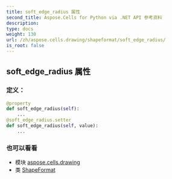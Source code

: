 ```yaml
---
title: soft_edge_radius 属性
second_title: Aspose.Cells for Python via .NET API 参考资料
description:
type: docs
weight: 130
url: /zh/aspose.cells.drawing/shapeformat/soft_edge_radius/
is_root: false
---
```

## soft_edge_radius 属性
### 定义：
```python
@property
def soft_edge_radius(self):
    ...
@soft_edge_radius.setter
def soft_edge_radius(self, value):
    ...
```

### 也可以看看
* 模块 [aspose.cells.drawing](../../)
* 类 [ShapeFormat](/cells/python-net/zh/aspose.cells.drawing/shapeformat)
